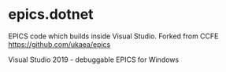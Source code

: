 # epics.dotnet
EPICS code which builds inside Visual Studio. Forked from  CCFE https://github.com/ukaea/epics

Visual Studio 2019 - debuggable EPICS for Windows
